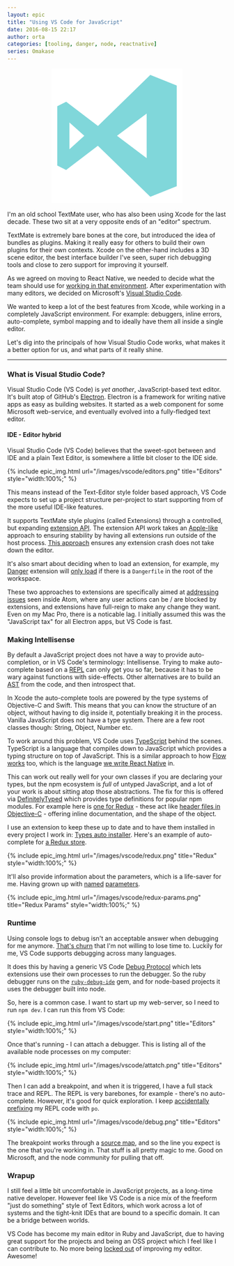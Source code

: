 ```yaml
---
layout: epic
title: "Using VS Code for JavaScript"
date: 2016-08-15 22:17
author: orta
categories: [tooling, danger, node, reactnative]
series: Omakase
---
```


<center>
 <img src="/images/vscode/vscode_logo_artsy.svg" style="width:300px;">
</center>

I'm an old school TextMate user, who has also been using Xcode for the last decade. These two sit at a very
opposite ends of an "editor" spectrum.

TextMate is extremely bare bones at the core, but introduced the idea of bundles as plugins. Making it really easy
for others to build their own plugins for their own contexts. Xcode on the other-hand includes a 3D scene editor,
the best interface builder I've seen, super rich debugging tools and close to zero support for improving it
yourself.

As we agreed on moving to React Native, we needed to decide what the team should use for [working in that
environment][emission_vscode_docs]. After experimentation with many editors, we decided on Microsoft's [Visual
Studio Code][vs_code].

We wanted to keep a lot of the best features from Xcode, while working in a completely JavaScript environment. For
example: debuggers, inline errors, auto-complete, symbol mapping and to ideally have them all inside a single
editor.

Let's dig into the principals of how Visual Studio Code works, what makes it a better option for us, and what parts
of it really shine.

<!-- more -->

---

### What is Visual Studio Code?

Visual Studio Code (VS Code) is _yet another_, JavaScript-based text editor. It's built atop of GitHub's
[Electron][electron]. Electron is a framework for writing native apps as easy as building websites. It started as a
web component for some Microsoft web-service, and eventually evolved into a fully-fledged text editor.

#### IDE - Editor hybrid

Visual Studio Code (VS Code) believes that the sweet-spot between and IDE and a plain Text Editor, is somewhere a
little bit closer to the IDE side.

{% include epic_img.html url="/images/vscode/editors.png" title="Editors" style="width:100%;" %}

This means instead of the Text-Editor style folder based approach, VS Code expects to set up a project structure
per-project to start supporting from of the more useful IDE-like features.

It supports TextMate style plugins (called Extensions) through a controlled, but expanding [extension
API][vs_extensions]. The extension API work takes an [Apple-like][xpc] approach to ensuring stability by having all
extensions run outside of the host process. [This approach][extensions_approach] ensures any extension crash does
not take down the editor.

It's also smart about deciding when to load an extension, for example, my [Danger][danger_code] extension will
[only load][danger_vscode_load] if there is a `Dangerfile` in the root of the workspace.

These two approaches to extensions are specifically aimed at [addressing issues][atom_slow] seen inside Atom, where
any user actions can be / are blocked by extensions, and extensions have full-reign to make any change they want.
Even on my Mac Pro, there is a noticable lag. I initially assumed this was the "JavaScript tax" for all Electron
apps, but VS Code is fast.

### Making Intellisense

By default a JavaScript project does not have a way to provide auto-completion, or in VS Code's terminology:
Intellisense. Trying to make auto-complete based on a [REPL][repl] can only get you so far, because it has to be
wary against functions with side-effects. Other alternatives are to build an [AST][ast] from the code, and then
introspect that.

In Xcode the auto-complete tools are powered by the type systems of Objective-C and Swift. This means that you can
know the structure of an object, without having to dig inside it, potentially breaking it in the process. Vanilla
JavaScript does not have a type system. There are a few root classes though: String, Object, Number etc.

To work around this problem, VS Code uses [TypeScript][ts] behind the scenes. TypeScript is a language that
compiles down to JavaScript which provides a typing structure on top of JavaScript. This is a similar approach to
how [Flow works][flow] too, which is the language [we write React Native][flow_pr] in.

This can work out really well for your own classes if you are declaring your types, but the npm ecosystem is _full_
of untyped JavaScript, and a lot of your work is about sitting atop those abstractions. The fix for this is offered
via [DefinitelyTyped][dt] which provides type definitions for popular npm modules. For example here is [one for
Redux][dt_redux] - these act like [header files in Objective-C][switch_header] - offering inline documentation, and
the shape of the object.

I use an extension to keep these up to date and to have them installed in every project I work in: [Types auto
installer][types]. Here's an example of auto-complete for [a Redux store][redux_store].

{% include epic_img.html url="/images/vscode/redux.png" title="Redux" style="width:100%;" %}

It'll also provide information about the parameters, which is a life-saver for me. Having grown up with
[named][swift_params] [parameters][ruby_params].

{% include epic_img.html url="/images/vscode/redux-params.png" title="Redux Params" style="width:100%;" %}

### Runtime

Using console logs to debug isn't an acceptable answer when debugging for me anymore. [That's churn][churn] that
I'm not willing to lose time to. Luckily for me, VS Code supports debugging across many languages.

It does this by having a generic VS Code [Debug Protocol][vscode_debug] which lets extensions use their own
processes to run the debugger. So the ruby debugger runs on the [`ruby-debug-ide`][ruby_debug] gem, and for
node-based projects it uses the debugger built into node.

So, here is a common case. I want to start up my web-server, so I need to run `npm dev`. I can run this from VS
Code:

{% include epic_img.html url="/images/vscode/start.png" title="Editors" style="width:100%;" %}

Once that's running - I can attach a debugger. This is listing all of the available node processes on my computer:

{% include epic_img.html url="/images/vscode/attatch.png" title="Editors" style="width:100%;" %}

Then I can add a breakpoint, and when it is triggered, I have a full stack trace and REPL. The REPL is very
barebones, for example - there's no auto-complete. However, it's good for quick exploration. I keep [accidentally
prefixing][po] my REPL code with `po`.

{% include epic_img.html url="/images/vscode/debug.png" title="Editors" style="width:100%;" %}

The breakpoint works through a [source map][source_map], and so the line you expect is the one that you're working
in. That stuff is all pretty magic to me. Good on Microsoft, and the node community for pulling that off.

### Wrapup

I still feel a little bit uncomfortable in JavaScript projects, as a long-time native developer. However feel like
VS Code is a nice mix of the freeform "just do something" style of Text Editors, which work across a lot of systems
and the tight-knit IDEs that are bound to a specific domain. It can be a bridge between worlds.

VS Code has become my main editor in Ruby and JavaScript, due to having great support for the projects and being an
OSS project which I feel like I can contribute to. No more being [locked out][xcode8] of improving my editor.
Awesome!

[danger_tweet]: https://github.com/rubyide/vscode-ruby/pull/41
[vs_code]: https://code.visualstudio.com/
[electron]: http://electron.atom.io
[nav]: https://github.com/artsy/team-navigator
[repl]: https://en.wikipedia.org/wiki/Read–eval–print_loop
[ast]: http://jointjs.com/demos/javascript-ast
[ts]: http://www.typescriptlang.org
[flow]: https://flowtype.org
[flow_pr]: https://github.com/artsy/emission/pull/220
[dt]: http://definitelytyped.org
[dt_redux]: https://github.com/DefinitelyTyped/DefinitelyTyped/blob/master/redux/redux.d.ts
[switch_header]: https://github.com/artsy/eigen/blob/master/Artsy/App/ARSwitchBoard.h
[types]: https://marketplace.visualstudio.com/items?itemName=jvitor83.types-autoinstaller
[redux_store]: http://redux.js.org/docs/api/Store.html
[swift_params]:
  https://developer.apple.com/library/ios/documentation/Swift/Conceptual/Swift_Programming_Language/Functions.html
[ruby_params]: https://robots.thoughtbot.com/ruby-2-keyword-arguments
[churn]: http://blog.cleancoder.com/uncle-bob/2016/07/27/TheChurn.html
[vs_extensions]: https://code.visualstudio.com/docs/extensions/overview
[extensions_approach]: https://code.visualstudio.com/docs/extensions/our-approach
[xpc]:
  https://developer.apple.com/library/mac/documentation/MacOSX/Conceptual/BPSystemStartup/Chapters/CreatingXPCServices.html
[danger_code]: https://marketplace.visualstudio.com/items?itemName=Orta.vscode-danger
[danger_vscode_load]:
  https://github.com/orta/vscode-danger/blob/a21ccc101b2b1c1be595b10565bca9c88242fb6f/package.json#L18-L20
[atom_slow]: https://discuss.atom.io/t/why-is-atom-so-slow/11376
[vscode_debug]: https://code.visualstudio.com/docs/extensions/example-debuggers
[ruby_debug]: https://github.com/rubyide/vscode-ruby#debugger
[po]: https://www.objc.io/issues/19-debugging/lldb-debugging/#printing-objects
[xcode8]: https://github.com/alcatraz/Alcatraz/issues/475
[emission_vscode_docs]: https://github.com/artsy/emission/blob/master/docs/vscode.md
[source_map]: http://blog.teamtreehouse.com/introduction-source-maps
